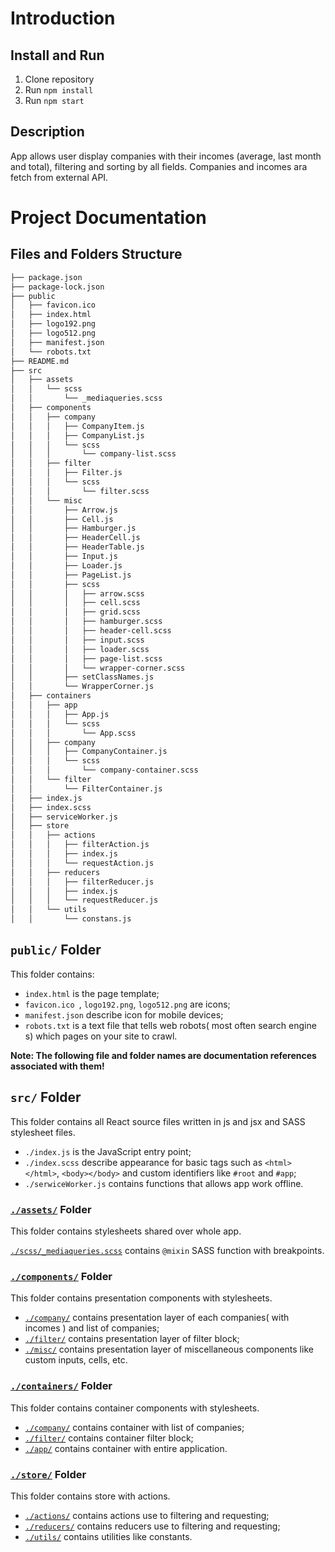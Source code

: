 # Introduction

## Install and Run

1. Clone repository
2. Run `npm install`
3. Run `npm start`

## Description

App allows user display companies with their incomes (average, last month and total), 
filtering and sorting by all fields. Companies and incomes ara fetch from external API.

# Project Documentation

## Files and Folders Structure

```bash
├── package.json
├── package-lock.json
├── public
│   ├── favicon.ico
│   ├── index.html
│   ├── logo192.png
│   ├── logo512.png
│   ├── manifest.json
│   └── robots.txt
├── README.md
├── src
│   ├── assets
│   │   └── scss
│   │       └── _mediaqueries.scss
│   ├── components
│   │   ├── company
│   │   │   ├── CompanyItem.js
│   │   │   ├── CompanyList.js
│   │   │   └── scss
│   │   │       └── company-list.scss
│   │   ├── filter
│   │   │   ├── Filter.js
│   │   │   └── scss
│   │   │       └── filter.scss
│   │   └── misc
│   │       ├── Arrow.js
│   │       ├── Cell.js
│   │       ├── Hamburger.js
│   │       ├── HeaderCell.js
│   │       ├── HeaderTable.js
│   │       ├── Input.js
│   │       ├── Loader.js
│   │       ├── PageList.js
│   │       ├── scss
│   │       │   ├── arrow.scss
│   │       │   ├── cell.scss
│   │       │   ├── grid.scss
│   │       │   ├── hamburger.scss
│   │       │   ├── header-cell.scss
│   │       │   ├── input.scss
│   │       │   ├── loader.scss
│   │       │   ├── page-list.scss
│   │       │   └── wrapper-corner.scss
│   │       ├── setClassNames.js
│   │       └── WrapperCorner.js
│   ├── containers
│   │   ├── app
│   │   │   ├── App.js
│   │   │   └── scss
│   │   │       └── App.scss
│   │   ├── company
│   │   │   ├── CompanyContainer.js
│   │   │   └── scss
│   │   │       └── company-container.scss
│   │   └── filter
│   │       └── FilterContainer.js
│   ├── index.js
│   ├── index.scss
│   ├── serviceWorker.js
│   ├── store
│   │   ├── actions
│   │   │   ├── filterAction.js
│   │   │   ├── index.js
│   │   │   └── requestAction.js
│   │   ├── reducers
│   │   │   ├── filterReducer.js
│   │   │   ├── index.js
│   │   │   └── requestReducer.js
│   │   └── utils
│   │       └── constans.js
```

## `public/` Folder 

This folder contains:
 * `index.html` is the page template;
 * `favicon.ico `, `logo192.png`, `logo512.png` are icons; 
 * `manifest.json` describe icon for mobile devices; 
 * `robots.txt` is a text file that tells web robots( most often search engine s) which pages on your site to crawl.

**Note: The following file and folder names are documentation references associated with them!**

## `src/` Folder 

This folder contains all React source files written in js and jsx and SASS stylesheet files.

 * `./index.js` is the JavaScript entry point;
 * `./index.scss` describe appearance for basic tags such as `<html></html>`, `<body></body>` and custom identifiers
like `#root` and `#app`;
 * `./serwiceWorker.js` contains functions that allows app work offline.

### [`./assets/`](https://github.com/LZygmunt/companies/tree/master/src/assets/doc_assets.md) Folder

This folder contains stylesheets shared over whole app.

[`./scss/_mediaqueries.scss`](https://github.com/LZygmunt/companies/tree/master/src/assets/doc_assets.md#Mediaqueries-Mixin) contains `@mixin` SASS function with breakpoints.

### [`./components/`](https://github.com/LZygmunt/companies/tree/master/src/components/doc_components) Folder

This folder contains presentation components with stylesheets.
 * [`./company/`](https://github.com/LZygmunt/companies/tree/master/src/components/doc_components#Company) contains presentation layer of each companies( with incomes ) and list of companies;
 * [`./filter/`](https://github.com/LZygmunt/companies/tree/master/src/components/doc_components#Filter) contains presentation layer of filter block;
 * [`./misc/`](https://github.com/LZygmunt/companies/tree/master/src/components/doc_components#Misc) contains presentation layer of miscellaneous components like custom inputs, cells, etc.

### [`./containers/`](https://github.com/LZygmunt/companies/tree/master/src/containers/doc_containers) Folder

This folder contains container components with stylesheets.
 * [`./company/`](https://github.com/LZygmunt/companies/tree/master/src/containers/doc_containers#Company) contains container with list of companies;
 * [`./filter/`](https://github.com/LZygmunt/companies/tree/master/src/containers/doc_containers#Filter) contains container filter block;
 * [`./app/`](https://github.com/LZygmunt/companies/tree/master/src/containers/doc_containers#App) contains container with entire application.

### [`./store/`](https://github.com/LZygmunt/companies/tree/master/src/) Folder

This folder contains store with actions.
 * [`./actions/`](https://github.com/LZygmunt/companies/tree/master/src/) contains actions use to filtering and requesting;
 * [`./reducers/`](https://github.com/LZygmunt/companies/tree/master/src/) contains reducers use to filtering and requesting;
 * [`./utils/`](https://github.com/LZygmunt/companies/tree/master/src/) contains utilities like constants.
